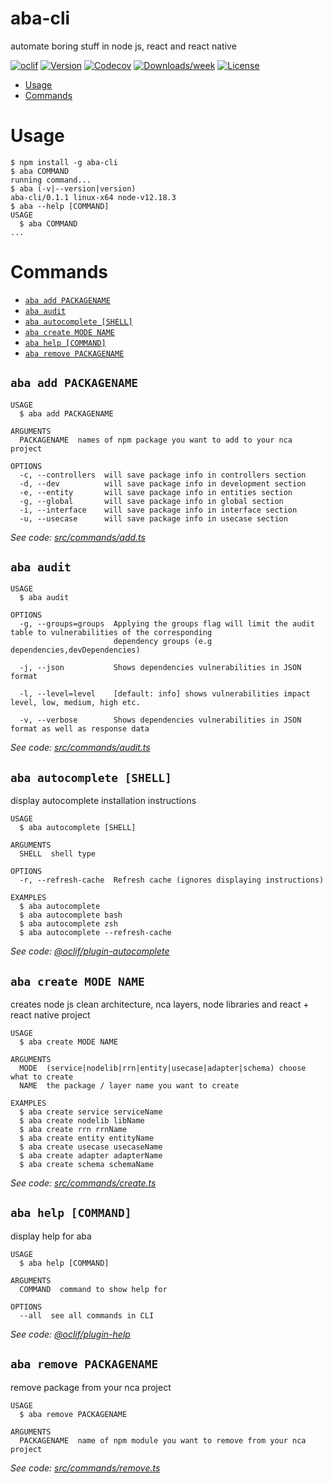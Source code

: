 aba-cli
=======

automate boring stuff in node js, react and react native

[![oclif](https://img.shields.io/badge/cli-oclif-brightgreen.svg)](https://oclif.io)
[![Version](https://img.shields.io/npm/v/aba-cli.svg)](https://npmjs.org/package/aba-cli)
[![Codecov](https://codecov.io/gh/eyousefifar/aba-cli/branch/master/graph/badge.svg)](https://codecov.io/gh/eyousefifar/aba-cli)
[![Downloads/week](https://img.shields.io/npm/dw/aba-cli.svg)](https://npmjs.org/package/aba-cli)
[![License](https://img.shields.io/npm/l/aba-cli.svg)](https://github.com/eyousefifar/aba-cli/blob/master/package.json)

<!-- toc -->
* [Usage](#usage)
* [Commands](#commands)
<!-- tocstop -->
# Usage
<!-- usage -->
```sh-session
$ npm install -g aba-cli
$ aba COMMAND
running command...
$ aba (-v|--version|version)
aba-cli/0.1.1 linux-x64 node-v12.18.3
$ aba --help [COMMAND]
USAGE
  $ aba COMMAND
...
```
<!-- usagestop -->
# Commands
<!-- commands -->
* [`aba add PACKAGENAME`](#aba-add-packagename)
* [`aba audit`](#aba-audit)
* [`aba autocomplete [SHELL]`](#aba-autocomplete-shell)
* [`aba create MODE NAME`](#aba-create-mode-name)
* [`aba help [COMMAND]`](#aba-help-command)
* [`aba remove PACKAGENAME`](#aba-remove-packagename)

## `aba add PACKAGENAME`

```
USAGE
  $ aba add PACKAGENAME

ARGUMENTS
  PACKAGENAME  names of npm package you want to add to your nca project

OPTIONS
  -c, --controllers  will save package info in controllers section
  -d, --dev          will save package info in development section
  -e, --entity       will save package info in entities section
  -g, --global       will save package info in global section
  -i, --interface    will save package info in interface section
  -u, --usecase      will save package info in usecase section
```

_See code: [src/commands/add.ts](https://github.com/eyousefifar/aba-cli/blob/v0.1.1/src/commands/add.ts)_

## `aba audit`

```
USAGE
  $ aba audit

OPTIONS
  -g, --groups=groups  Applying the groups flag will limit the audit table to vulnerabilities of the corresponding
                       dependency groups (e.g dependencies,devDependencies)

  -j, --json           Shows dependencies vulnerabilities in JSON format

  -l, --level=level    [default: info] shows vulnerabilities impact level, low, medium, high etc.

  -v, --verbose        Shows dependencies vulnerabilities in JSON format as well as response data
```

_See code: [src/commands/audit.ts](https://github.com/eyousefifar/aba-cli/blob/v0.1.1/src/commands/audit.ts)_

## `aba autocomplete [SHELL]`

display autocomplete installation instructions

```
USAGE
  $ aba autocomplete [SHELL]

ARGUMENTS
  SHELL  shell type

OPTIONS
  -r, --refresh-cache  Refresh cache (ignores displaying instructions)

EXAMPLES
  $ aba autocomplete
  $ aba autocomplete bash
  $ aba autocomplete zsh
  $ aba autocomplete --refresh-cache
```

_See code: [@oclif/plugin-autocomplete](https://github.com/oclif/plugin-autocomplete/blob/v0.2.0/src/commands/autocomplete/index.ts)_

## `aba create MODE NAME`

creates node js clean architecture, nca layers, node libraries and react + react native project

```
USAGE
  $ aba create MODE NAME

ARGUMENTS
  MODE  (service|nodelib|rrn|entity|usecase|adapter|schema) choose what to create
  NAME  the package / layer name you want to create

EXAMPLES
  $ aba create service serviceName
  $ aba create nodelib libName
  $ aba create rrn rrnName
  $ aba create entity entityName
  $ aba create usecase usecaseName
  $ aba create adapter adapterName
  $ aba create schema schemaName
```

_See code: [src/commands/create.ts](https://github.com/eyousefifar/aba-cli/blob/v0.1.1/src/commands/create.ts)_

## `aba help [COMMAND]`

display help for aba

```
USAGE
  $ aba help [COMMAND]

ARGUMENTS
  COMMAND  command to show help for

OPTIONS
  --all  see all commands in CLI
```

_See code: [@oclif/plugin-help](https://github.com/oclif/plugin-help/blob/v3.2.0/src/commands/help.ts)_

## `aba remove PACKAGENAME`

remove package from your nca project

```
USAGE
  $ aba remove PACKAGENAME

ARGUMENTS
  PACKAGENAME  name of npm module you want to remove from your nca project
```

_See code: [src/commands/remove.ts](https://github.com/eyousefifar/aba-cli/blob/v0.1.1/src/commands/remove.ts)_
<!-- commandsstop -->
